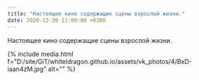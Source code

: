 ```yaml
---
title: "Настоящее кино содержащие сцены взрослой жизни."
date: 2020-12-30 11:00:00 +0300
---
```


Настоящее кино содержащие сцены взрослой жизни.

{% include media.html f="D:/site/GiT/whiteldragon.github.io/assets/vk_photos/4/BxD-iaan4zM.jpg" alt="" %}
